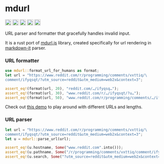 # mdurl

[<img alt="web demo" src="https://img.shields.io/badge/demo-8da0cb?style=for-the-badge&labelColor=555555&logo=webpack&logoColor=white" height="20">](https://rlidwka.github.io/mdurl.rs/)
[<img alt="github" src="https://img.shields.io/badge/github-8da0cb?style=for-the-badge&labelColor=555555&logo=github" height="20">](https://github.com/rlidwka/mdurl.rs)
[<img alt="docs.rs" src="https://img.shields.io/badge/docs-8da0cb?style=for-the-badge&labelColor=555555&logo=docs.rs" height="20">](https://docs.rs/mdurl)
[<img alt="crates.io" src="https://img.shields.io/crates/v/mdurl.svg?style=for-the-badge&color=fc8d62&logo=rust" height="20">](https://crates.io/crates/mdurl)
[<img alt="coverage" src="https://img.shields.io/codecov/c/github/rlidwka/mdurl.rs?style=for-the-badge" height="20">](https://app.codecov.io/gh/rlidwka/mdurl.rs)

URL parser and formatter that gracefully handles invalid input.

It is a rust port of [mdurl.js](https://github.com/markdown-it/mdurl) library, created specifically
for url rendering in [markdown-it](https://github.com/rlidwka/markdown-it.rs) parser.

### URL formatter

```rust
use mdurl::format_url_for_humans as format;
let url = "https://www.reddit.com/r/programming/comments/vxttiq/\
comment/ifyqsqt/?utm_source=reddit&utm_medium=web2x&context=3";

assert_eq!(format(url, 20), "reddit.com/…/ifyqsq…");
assert_eq!(format(url, 30), "www.reddit.com/r/…/ifyqsqt/?u…");
assert_eq!(format(url, 50), "www.reddit.com/r/programming/comments/…/ifyqsqt/?…");
```

Check out [this demo](https://rlidwka.github.io/mdurl.rs/) to play around with different URLs
and lengths.

### URL parser

```rust
let url = "https://www.reddit.com/r/programming/comments/vxttiq/\
comment/ifyqsqt/?utm_source=reddit&utm_medium=web2x&context=3";
let u = mdurl::parse_url(url);

assert_eq!(u.hostname, Some("www.reddit.com".into()));
assert_eq!(u.pathname, Some("/r/programming/comments/vxttiq/comment/ifyqsqt/".into()));
assert_eq!(u.search, Some("?utm_source=reddit&utm_medium=web2x&context=3".into()));
```

